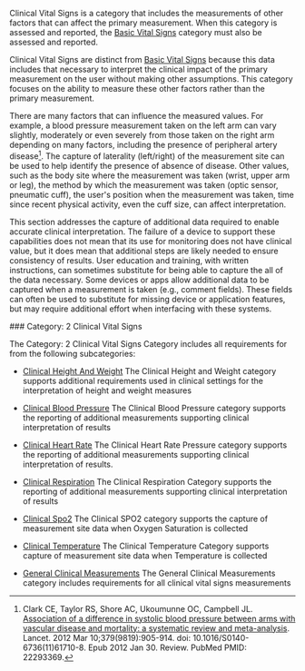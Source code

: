 <!-- clinical_vital_signs.md {% comment %}
*****************************************************************************************
*                            WARNING: DO NOT EDIT THIS FILE                             *
*                                                                                       *
* This file is generated by SUSHI. Any edits you make to this file will be overwritten. *
*                                                                                       *
* To change the contents of this file, edit the original source file at:                *
* ig-data\input\pagecontent\30_clinical_vital_signs.md                                  *
*****************************************************************************************
{% endcomment %} -->
Clinical Vital Signs is a category that includes the measurements of other factors that
can affect the primary measurement.  When this category is assessed and reported,
the [Basic Vital Signs](basic_vital_signs.html) category must also be assessed
and reported.

Clinical Vital Signs are distinct from [Basic Vital Signs](basic_vital_signs.html)
because this data includes that necessary to interpret the clinical impact of the primary
measurement on the user without making other assumptions. This category focuses on
the ability to measure these other factors rather than the primary measurement.

There are many factors that can influence the measured values. For example, a blood pressure
measurement taken on the left arm can vary slightly, moderately or even severely from
those taken on the right arm depending on many factors, including the presence of peripheral
artery disease[^1]. The capture of laterality (left/right) of the measurement site can be used to
help identify the presence of absence of disease.  Other values, such as the body site
where the measurement was taken (wrist, upper arm or leg), the method by which the
measurement was taken (optic sensor, pneumatic cuff), the user's position when the
measurement was taken, time since recent physical activity, even the cuff
size, can affect interpretation.

This section addresses the capture of additional data required to enable accurate clinical
interpretation.  The failure of a device to support these capabilities does not mean
that its use for monitoring does not have clinical value, but it does mean that additional
steps are likely needed to ensure consistency of results. User education and training,
with written instructions, can sometimes substitute for being able to capture the all
of the data necessary.  Some devices or apps allow additional data to be captured when
a measurement is taken (e.g., comment fields).  These fields can often be used to substitute
for missing device or application features, but may require additional effort when interfacing
with these systems.

[^1]: Clark CE, Taylor RS, Shore AC, Ukoumunne OC, Campbell JL. [Association of a
difference in systolic blood pressure between arms with vascular disease and
mortality: a systematic review and meta-analysis](https://www.ncbi.nlm.nih.gov/pubmed/22293369/).
Lancet. 2012 Mar 10;379(9819):905-914. doi: 10.1016/S0140-6736(11)61710-8. Epub 2012 Jan 30.
Review. PubMed PMID: 22293369.


<span id='2-clinical-vital-signs'/>
### Category: 2 Clinical Vital Signs

The Category: 2 Clinical Vital Signs Category includes all requirements for from the following subcategories:
 * [Clinical Height And Weight](clinical_height_and_weight.html)
   The Clinical Height and Weight category supports additional requirements used in clinical settings for the interpretation of height and weight measures

 * [Clinical Blood Pressure](clinical_blood_pressure.html)
   The Clinical Blood Pressure category supports the reporting of additional measurements supporting clinical interpretation of results

 * [Clinical Heart Rate](clinical_heart_rate.html)
   The Clinical Heart Rate Pressure category supports the reporting of additional measurements supporting clinical interpretation of results.

 * [Clinical Respiration](clinical_respiration.html)
   The Clinical Respiration Category supports the reporting of additional measurements supporting clinical interpretation of results

 * [Clinical Spo2](clinical_spo2.html)
   The Clinical SPO2 category supports the capture of measurement site data when Oxygen Saturation is collected

 * [Clinical Temperature](clinical_temperature.html)
   The Clinical Temperature Category supports capture of measurement site data when Temperature is collected

 * [General Clinical Measurements](general_clinical_measurements.html)
   The General Clinical Measurements category includes requirements for all clinical vital signs measurements

